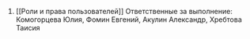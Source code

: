 1. [[Роли и права пользователей]]
	Ответственные за выполнение: Комогорцева Юлия, Фомин Евгений, Акулин Александр, Хребтова Таисия